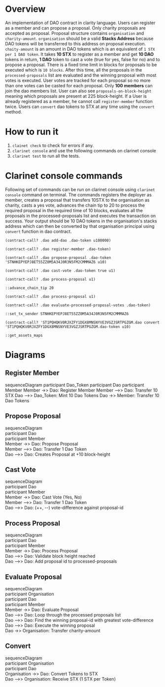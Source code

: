 # Overview

An implementation of DAO contract in clarity language.
Users can register as a member and can propose a proposal.
Only charity proposals are accepted as proposal.
Proposal structure contains `organisation` and `charity-amount`. `organisation` should be a valid **Stacks Address** because DAO tokens will be transferred to this address on proposal execution. `chaity-amount` is an amount in DAO tokens which is an equivalent of `1 STX per 1 DAO token`.
It takes **10 STX** to register as a member and get **10 DAO** tokens in return, **1 DAO** token to cast a vote (true for yes, false for no) and to propose a proposal.
There is a fixed time limit in blocks for proposals to be executed which is `10 blocks`. After this time, all the proposals in the `processed-proposals` list are evaluated and the winning proposal with most votes is executed.
User votes are tracked for each proposal so no more than one votes can be casted for each proposal.
Only **100 members** can join the dao members list.
User can also see `proposals-on-block-height` meaning which proposals are present at 225 block-height.
If a User is already registered as a member, he cannot call `register-member` function twice.
Users can `convert` dao tokens to STX at any time using the `convert` method.

# How to run it

1. `clainet check` to check for errors if any.
2. `clarinet console` and use the following commands on clarinet console
3. `clarinet test` to run all the tests.

# Clarinet console commands

Following set of commands can be run on clarinet console using `clarinet console` command on terminal. The commands registers the deployer as member, creates a proposal that transfers 10STX to the organisation as charity, casts a yes vote, advances the chain tip to 20 to process the required proposal in the required time of 10 blocks, evaluates all the proposals in the processed-proposals list and executes the transaction on success. Your output should be 10 DAO tokens in the organisation's stacks address which can then be converted by that organisation principal using `convert` function in dao contract.

`(contract-call? .dao add-dao .dao-token u100000)`

`(contract-call? .dao register-member .dao-token)`

`(contract-call? .dao propose-proposal .dao-token 'STNHKEPYEPJ8ET55ZZ0M5A34J0R3N5FM2CMMMAZ6 u10)`

`(contract-call? .dao cast-vote .dao-token true u1)`

`(contract-call? .dao process-proposal u1)`

`::advance_chain_tip 20`

`(contract-call? .dao process-proposal u1)`

`(contract-call? .dao evaluate-processed-proposal-votes .dao-token)`

`::set_tx_sender STNHKEPYEPJ8ET55ZZ0M5A34J0R3N5FM2CMMMAZ6`

`(contract-call? 'ST1PQHQKV0RJXZFY1DGX8MNSNYVE3VGZJSRTPGZGM.dao convert 'ST1PQHQKV0RJXZFY1DGX8MNSNYVE3VGZJSRTPGZGM.dao-token u10)`

`::get_assets_maps`

# Diagrams

## Register Member

sequenceDiagram
participant Dao_Token
participant Dao
participant Member
Member ->> Dao: Register Member
Member -->> Dao: Transfer 10 STX
Dao -->> Dao_Token: Mint 10 Dao Tokens
Dao ->> Member: Transfer 10 Dao Tokens

## Propose Proposal

sequenceDiagram<br />
participant Dao<br />
participant Member<br />
Member ->> Dao: Propose Proposal<br />
Member -->> Dao: Transfer 1 Dao Token<br />
Dao -->> Dao: Creates Proposal at +10 block-height<br />

## Cast Vote

sequenceDiagram<br />
participant Dao<br />
participant Member<br />
Member ->> Dao: Cast Vote (Yes, No)<br />
Member -->> Dao: Transfer 1 Dao Token<br />
Dao -->> Dao: (++, --) vote-difference against proposal-id<br />

## Process Proposal

sequenceDiagram<br />
participant Dao<br />
participant Member<br />
Member ->> Dao: Process Proposal<br />
Dao -->> Dao: Validate block height reached<br />
Dao -->> Dao: Add proposal id to processed-proposals<br />

## Evaluate Proposal

sequenceDiagram<br />
participant Organisation<br />
participant Dao<br />
participant Member<br />
Member ->> Dao: Evaluate Proposal<br />
Dao -->> Dao: Loop through the processed proposals list<br />
Dao -->> Dao: Find the winning proposal-id with greatest vote-difference<br />
Dao -->> Dao: Execute the winning proposal<br />
Dao ->> Organisation: Transfer charity-amount<br />

## Convert

sequenceDiagram<br />
participant Organisation<br />
participant Dao<br />
Organisation ->> Dao: Convert Tokens to STX<br />
Dao -->> Organisation: Receive STX (1 STX per Token)<br />

```

```
